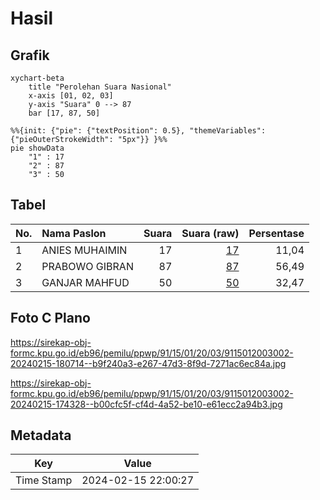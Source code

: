 # Hasil

## Grafik

```mermaid
xychart-beta
    title "Perolehan Suara Nasional"
    x-axis [01, 02, 03]
    y-axis "Suara" 0 --> 87
    bar [17, 87, 50]
```

```mermaid
%%{init: {"pie": {"textPosition": 0.5}, "themeVariables": {"pieOuterStrokeWidth": "5px"}} }%%
pie showData
    "1" : 17
    "2" : 87
    "3" : 50
```

## Tabel

| No. | Nama Paslon    | Suara | Suara (raw) | Persentase |
|:--- |:-------------- | -----:| -----------:| ----------:|
| 1   | ANIES MUHAIMIN | 17    | [17][p-1]   | 11,04      |
| 2   | PRABOWO GIBRAN | 87    | [87][p-2]   | 56,49      |
| 3   | GANJAR MAHFUD  | 50    | [50][p-3]   | 32,47      |


[p-1]: https://github.com/gigit-pemilu/pemilu-2024/blob/main/pilpres/hitung-suara/sub/91-papua/sub/15-waropen/sub/01-waropen-bawah/sub/2003-waren-i/sub/002-tps/sub/paslon-1.txt
[p-2]: https://github.com/gigit-pemilu/pemilu-2024/blob/main/pilpres/hitung-suara/sub/91-papua/sub/15-waropen/sub/01-waropen-bawah/sub/2003-waren-i/sub/002-tps/sub/paslon-2.txt
[p-3]: https://github.com/gigit-pemilu/pemilu-2024/blob/main/pilpres/hitung-suara/sub/91-papua/sub/15-waropen/sub/01-waropen-bawah/sub/2003-waren-i/sub/002-tps/sub/paslon-3.txt

## Foto C Plano

https://sirekap-obj-formc.kpu.go.id/eb96/pemilu/ppwp/91/15/01/20/03/9115012003002-20240215-180714--b9f240a3-e267-47d3-8f9d-7271ac6ec84a.jpg

https://sirekap-obj-formc.kpu.go.id/eb96/pemilu/ppwp/91/15/01/20/03/9115012003002-20240215-174328--b00cfc5f-cf4d-4a52-be10-e61ecc2a94b3.jpg


## Metadata

| Key        | Value               |
| ---------- | ------------------- |
| Time Stamp | 2024-02-15 22:00:27 |



